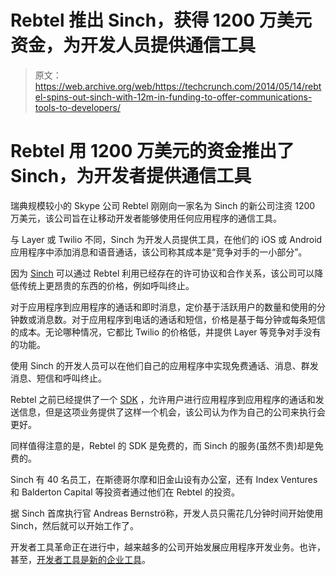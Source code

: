 # Rebtel 推出 Sinch，获得 1200 万美元资金，为开发人员提供通信工具 

> 原文：<https://web.archive.org/web/https://techcrunch.com/2014/05/14/rebtel-spins-out-sinch-with-12m-in-funding-to-offer-communications-tools-to-developers/>

# Rebtel 用 1200 万美元的资金推出了 Sinch，为开发者提供通信工具

瑞典规模较小的 Skype 公司 Rebtel 刚刚向一家名为 Sinch 的新公司注资 1200 万美元，该公司旨在让移动开发者能够使用任何应用程序的通信工具。

与 Layer 或 Twilio 不同，Sinch 为开发人员提供工具，在他们的 iOS 或 Android 应用程序中添加消息和语音通话，该公司称其成本是“竞争对手的一小部分”。

因为 [Sinch](https://web.archive.org/web/20221207075949/http://www.sinch.com/) 可以通过 Rebtel 利用已经存在的许可协议和合作关系，该公司可以降低传统上更昂贵的东西的价格，例如呼叫终止。

对于应用程序到应用程序的通话和即时消息，定价基于活跃用户的数量和使用的分钟数或消息数。对于应用程序到电话的通话和短信，价格是基于每分钟或每条短信的成本。无论哪种情况，它都比 Twilio 的价格低，并提供 Layer 等竞争对手没有的功能。

使用 Sinch 的开发人员可以在他们自己的应用程序中实现免费通话、消息、群发消息、短信和呼叫终止。

Rebtel 之前已经提供了一个 [SDK](https://web.archive.org/web/20221207075949/https://beta.techcrunch.com/2013/04/24/rebtel-takes-on-twilio-launches-free-voip-sdk-for-ios-and-android-app-makers/) ，允许用户进行应用程序到应用程序的通话和发送信息，但是这项业务提供了这样一个机会，该公司认为作为自己的公司来执行会更好。

同样值得注意的是，Rebtel 的 SDK 是免费的，而 Sinch 的服务(虽然不贵)却是免费的。

Sinch 有 40 名员工，在斯德哥尔摩和旧金山设有办公室，还有 Index Ventures 和 Balderton Capital 等投资者通过他们在 Rebtel 的投资。

据 Sinch 首席执行官 Andreas Bernströ称，开发人员只需花几分钟时间开始使用 Sinch，然后就可以开始工作了。

开发者工具革命正在进行中，越来越多的公司开始发展应用程序开发业务。也许，甚至，[开发者工具是新的企业工具](https://web.archive.org/web/20221207075949/https://beta.techcrunch.com/2014/05/06/developer-tools-are-the-new-enterprise-tools/)。